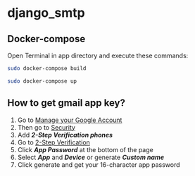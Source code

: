 # django_smtp

## Docker-compose
Open Terminal in app directory and execute these commands:
```bash
sudo docker-compose build
```
```bash
sudo docker-compose up
```
## How to get gmail app key?
1. Go to [Manage your Google Account](https://myaccount.google.com/)
2. Then go to [Security](https://myaccount.google.com/u/1/security)
3. Add ***2-Step Verification phones***
4. Go to [2-Step Verification](https://myaccount.google.com/u/1/signinoptions/two-step-verification)
5. Сlick ***App Password*** at the bottom of the page
6. Select ***App*** and ***Device*** or generate ***Custom name***
7. Click generate and get your 16-character app password
